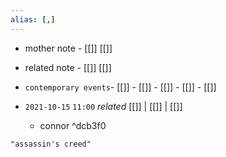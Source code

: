 ```yaml
---
alias: [,]
---
```

- mother note	- [[]] [[]]
- related note - [[]] [[]]
- `contemporary events`- [[]]	- [[]]	- [[]]	- [[]]	- [[]]

- `2021-10-15`  `11:00` _related_ [[]] | [[]] | [[]]
	- connor ^dcb3f0

```query
"assassin's creed"
```